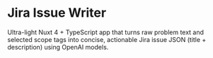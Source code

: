 # Jira Issue Writer

Ultra-light Nuxt 4 + TypeScript app that turns raw problem text and selected scope tags into concise, actionable Jira issue JSON (title + description) using OpenAI models.

